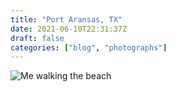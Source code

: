 ```yaml
---
title: "Port Aransas, TX"
date: 2021-06-10T22:31:37Z
draft: false
categories: ["blog", "photographs"]
---
```


![Me walking the beach](/img/photo/port_aransas_2021.jpg)


